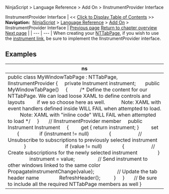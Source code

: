 ﻿
NinjaScript \> Language Reference \> Add On \> IInstrumentProvider Interface

IInstrumentProvider Interface
| \<\< [Click to Display Table of Contents](iinstrumentprovider_interface.md) \>\> **Navigation:**     [NinjaScript](ninjascript.md) \> [Language Reference](language_reference_wip.md) \> [Add On](add_on.md) \> IInstrumentProvider Interface | [Previous page](playbackconnection.md) [Return to chapter overview](add_on.md) [Next page](iinstrumentprovider_instrument.md) |
| --- | --- |
When creating your [NTTabPage](nttabpage_class.md), if you wish to use the [instrument link](linking_windows.md), be sure to implement the IInstrumentProvider interface.
 
## 
## Examples
| ns |
| --- |
| public class MyWindowTabPage : NTTabPage, IInstrumentProvider {      private Instrument instrument;        public MyWindowTabPage()      {          /\* Define the content for our NTTabPage. We can load loose XAML to define controls and layouts          if we so choose here as well.             Note: XAML with event handlers defined inside WILL FAIL when attempted to load.           Note: XAML with "inline code" WILL FAIL when attempted to load \*/      }        // IInstrumentProvider member      public Instrument Instrument      {          get { return instrument; }          set           {                if (instrument !\= null)                {                     // Unsubscribe to subscriptions to previously selected instrument                }                                if (value !\= null)                {                     // Create subscriptions for the newly selected instrument                }                  instrument \= value;                  // Send instrument to other windows linked to the same color                PropagateInstrumentChange(value);                  // Update the tab header name                RefreshHeader();           }      }        // Be sure to include all the required NTTabPage members as well } |

